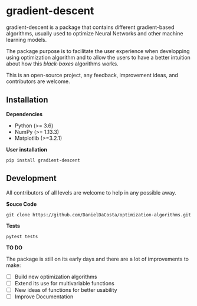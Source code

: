 # gradient-descent

gradient-descent is a package that contains different gradient-based algorithms, usually used to optimize Neural Networks and other machine learning models. 

The package purpose is to facilitate the user experience when developping using optimization algorithm and to allow the users to have a better intuition about how this *black-boxes* algorithms works.

This is an open-source project, any feedback, improvement ideas, and contributors are welcome.

## Installation

**Dependencies**

- Python (>= 3.6)
- NumPy (>= 1.13.3)
- Matplotlib (>=3.2.1)

**User installation**

```
pip install gradient-descent
```

## Development

All contributors of all levels are welcome to help in any possible away. 

**Souce Code**

```
git clone https://github.com/DanielDaCosta/optimization-algorithms.git
```

**Tests**

```
pytest tests
```

**TO DO**

The package is still on its early days and there are a lot of improvements to make:

- [ ] Build new optimization algorithms
- [ ] Extend its use for multivariable functions
- [ ] New ideas of functions for better usability
- [ ] Improve Documentation
